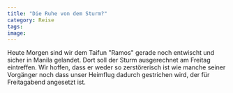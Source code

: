 ```yaml
---
title: "Die Ruhe von dem Sturm?"
category: Reise
tags: 
image: 
---
```


Heute Morgen sind wir dem Taifun "Ramos" gerade noch entwischt und sicher in Manila gelandet. Dort soll der Sturm ausgerechnet am Freitag eintreffen. Wir hoffen, dass er weder so zerstörerisch ist wie manche seiner Vorgänger noch dass unser Heimflug dadurch gestrichen wird, der für Freitagabend angesetzt ist.